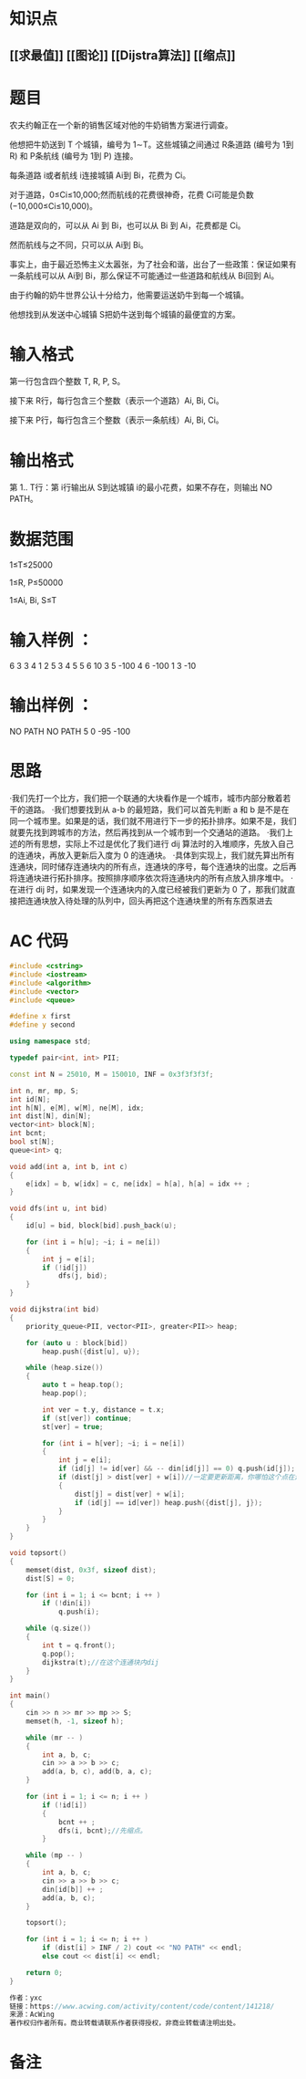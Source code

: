 # 知识点
  ## [[求最值]] [[图论]] [[Dijstra算法]] [[缩点]]
# 题目
 农夫约翰正在一个新的销售区域对他的牛奶销售方案进行调查。

他想把牛奶送到 T 个城镇，编号为 1∼T。这些城镇之间通过 R条道路 (编号为 1到 R) 和 P条航线 (编号为 1到 P) 连接。

每条道路 i或者航线 i连接城镇 Ai到 Bi，花费为 Ci。

对于道路，0≤Ci≤10,000;然而航线的花费很神奇，花费 Ci可能是负数 (−10,000≤Ci≤10,000)。

道路是双向的，可以从 Ai 到 Bi，也可以从 Bi 到 Ai，花费都是 Ci。

然而航线与之不同，只可以从 Ai到 Bi。

事实上，由于最近恐怖主义太嚣张，为了社会和谐，出台了一些政策：保证如果有一条航线可以从 Ai到 Bi，那么保证不可能通过一些道路和航线从 Bi回到 Ai。

由于约翰的奶牛世界公认十分给力，他需要运送奶牛到每一个城镇。

他想找到从发送中心城镇 S把奶牛送到每个城镇的最便宜的方案。

# 输入格式
第一行包含四个整数 T, R, P, S。

接下来 R行，每行包含三个整数（表示一个道路）Ai, Bi, Ci。

接下来 P行，每行包含三个整数（表示一条航线）Ai, Bi, Ci。

# 输出格式
第 1.. T行：第 i行输出从 S到达城镇 i的最小花费，如果不存在，则输出 NO PATH。

# 数据范围
1≤T≤25000

1≤R, P≤50000

1≤Ai, Bi, S≤T
# 输入样例 ：
6 3 3 4
1 2 5
3 4 5
5 6 10
3 5 -100
4 6 -100
1 3 -10
# 输出样例 ：
NO PATH
NO PATH
5
0
-95
-100

# 思路
·我们先打一个比方，我们把一个联通的大块看作是一个城市，城市内部分散着若干的道路。
·我们想要找到从 a-b 的最短路，我们可以首先判断 a 和 b 是不是在同一个城市里。如果是的话，我们就不用进行下一步的拓扑排序。如果不是，我们就要先找到跨城市的方法，然后再找到从一个城市到一个交通站的道路。
·我们上述的所有思想，实际上不过是优化了我们进行 dij 算法时的入堆顺序，先放入自己的连通块，再放入更新后入度为 0 的连通块。
·具体到实现上，我们就先算出所有连通块，同时储存连通块内的所有点，连通块的序号，每个连通块的出度。之后再将连通块进行拓扑排序。按照排序顺序依次将连通块内的所有点放入排序堆中。
·在进行 dij 时，如果发现一个连通块内的入度已经被我们更新为 0 了，那我们就直接把连通块放入待处理的队列中，回头再把这个连通块里的所有东西泵进去

# AC 代码
```cpp
#include <cstring>
#include <iostream>
#include <algorithm>
#include <vector>
#include <queue>

#define x first
#define y second

using namespace std;

typedef pair<int, int> PII;

const int N = 25010, M = 150010, INF = 0x3f3f3f3f;

int n, mr, mp, S;
int id[N];
int h[N], e[M], w[M], ne[M], idx;
int dist[N], din[N];
vector<int> block[N];
int bcnt;
bool st[N];
queue<int> q;

void add(int a, int b, int c)
{
    e[idx] = b, w[idx] = c, ne[idx] = h[a], h[a] = idx ++ ;
}

void dfs(int u, int bid)
{
    id[u] = bid, block[bid].push_back(u);

    for (int i = h[u]; ~i; i = ne[i])
    {
        int j = e[i];
        if (!id[j])
            dfs(j, bid);
    }
}

void dijkstra(int bid)
{
    priority_queue<PII, vector<PII>, greater<PII>> heap;

    for (auto u : block[bid])
        heap.push({dist[u], u});

    while (heap.size())
    {
        auto t = heap.top();
        heap.pop();

        int ver = t.y, distance = t.x;
        if (st[ver]) continue;
        st[ver] = true;

        for (int i = h[ver]; ~i; i = ne[i])
        {
            int j = e[i];
            if (id[j] != id[ver] && -- din[id[j]] == 0) q.push(id[j]);
            if (dist[j] > dist[ver] + w[i])//一定要更新距离，你哪怕这个点在连通块外
            {
                dist[j] = dist[ver] + w[i];
                if (id[j] == id[ver]) heap.push({dist[j], j});
            }
        }
    }
}

void topsort()
{
    memset(dist, 0x3f, sizeof dist);
    dist[S] = 0;

    for (int i = 1; i <= bcnt; i ++ )
        if (!din[i])
            q.push(i);

    while (q.size())
    {
        int t = q.front();
        q.pop();
        dijkstra(t);//在这个连通块内dij
    }
}

int main()
{
    cin >> n >> mr >> mp >> S;
    memset(h, -1, sizeof h);

    while (mr -- )
    {
        int a, b, c;
        cin >> a >> b >> c;
        add(a, b, c), add(b, a, c);
    }

    for (int i = 1; i <= n; i ++ )
        if (!id[i])
        {
            bcnt ++ ;
            dfs(i, bcnt);//先缩点。
        }

    while (mp -- )
    {
        int a, b, c;
        cin >> a >> b >> c;
        din[id[b]] ++ ;
        add(a, b, c);
    }

    topsort();

    for (int i = 1; i <= n; i ++ )
        if (dist[i] > INF / 2) cout << "NO PATH" << endl;
        else cout << dist[i] << endl;

    return 0;
}

作者：yxc
链接：https://www.acwing.com/activity/content/code/content/141218/
来源：AcWing
著作权归作者所有。商业转载请联系作者获得授权，非商业转载请注明出处。
```
# 备注
